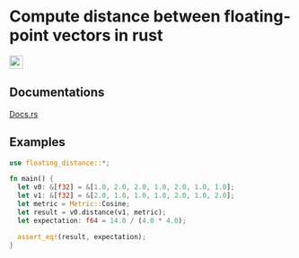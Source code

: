# Compute distance between floating-point vectors in rust
[<img alt="crates.io" src="https://img.shields.io/crates/v/floating-distance.svg?color=fe7d37&logo=rust" height="24">](https://crates.io/crates/floating-distance)

## Documentations
[Docs.rs](https://docs.rs/floating-distance)

## Examples
```rust
use floating_distance::*;

fn main() {
  let v0: &[f32] = &[1.0, 2.0, 2.0, 1.0, 2.0, 1.0, 1.0];
  let v1: &[f32] = &[2.0, 1.0, 1.0, 1.0, 2.0, 1.0, 2.0];
  let metric = Metric::Cosine;
  let result = v0.distance(v1, metric);
  let expectation: f64 = 14.0 / (4.0 * 4.0);

  assert_eq!(result, expectation);
}
```
